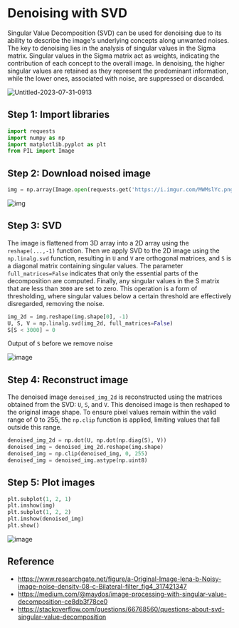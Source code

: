 # Denoising with SVD

Singular Value Decomposition (SVD) can be used for denoising due to its ability to describe the image's underlying concepts along unwanted noises. The key to denoising lies in the analysis of singular values in the Sigma matrix. Singular values in the Sigma matrix act as weights, indicating the contribution of each concept to the overall image. In denoising, the higher singular values are retained as they represent the predominant information, while the lower ones, associated with noise, are suppressed or discarded. 

![Untitled-2023-07-31-0913](https://github.com/hughiephan/DPL/assets/16631121/e4918e01-22e9-4527-b9ac-f066ba3e2fbd)

## Step 1: Import libraries
```python
import requests
import numpy as np
import matplotlib.pyplot as plt
from PIL import Image
```

## Step 2: Download noised image 

```python
img = np.array(Image.open(requests.get('https://i.imgur.com/MWMslYc.png', stream=True).raw))
```

![img](https://i.imgur.com/MWMslYc.png)

## Step 3: SVD

The image is flattened from 3D array into a 2D array using the `reshape(...,-1)` function. Then we apply SVD to the 2D image using the `np.linalg.svd` function, resulting in `U` and `V` are orthogonal matrices, and `S` is a diagonal matrix containing singular values. The parameter `full_matrices=False` indicates that only the essential parts of the decomposition are computed. Finally, any singular values in the S matrix that are less than `3000` are set to zero. This operation is a form of thresholding, where singular values below a certain threshold are effectively disregarded, removing the noise.

```python
img_2d = img.reshape(img.shape[0], -1)
U, S, V = np.linalg.svd(img_2d, full_matrices=False)
S[S < 3000] = 0
```

Output of `S` before we remove noise

![image](https://github.com/hughiephan/DPL/assets/16631121/7b999612-2a08-42ea-b0de-74d7b327d8ac)


## Step 4: Reconstruct image

The denoised image `denoised_img_2d` is reconstructed using the matrices obtained from the SVD: `U`, `S`, and `V`. This denoised image is then reshaped to the original image shape. To ensure pixel values remain within the valid range of 0 to 255, the `np.clip` function is applied, limiting values that fall outside this range. 

```python
denoised_img_2d = np.dot(U, np.dot(np.diag(S), V))
denoised_img = denoised_img_2d.reshape(img.shape)
denoised_img = np.clip(denoised_img, 0, 255)
denoised_img = denoised_img.astype(np.uint8)
```

## Step 5: Plot images
```python
plt.subplot(1, 2, 1)
plt.imshow(img)
plt.subplot(1, 2, 2)
plt.imshow(denoised_img)
plt.show()
```

![image](https://github.com/hughiephan/DPL/assets/16631121/7f702758-0dd4-46ad-b29c-fbb653836f67)

## Reference
- https://www.researchgate.net/figure/a-Original-Image-lena-b-Noisy-image-noise-density-08-c-Bilateral-filter_fig4_317421347
- https://medium.com/@maydos/image-processing-with-singular-value-decomposition-ce8db3f78ce0
- https://stackoverflow.com/questions/66768560/questions-about-svd-singular-value-decomposition

